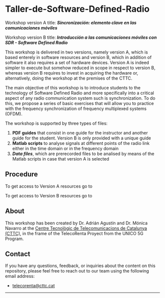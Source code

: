 # Taller-de-Software-Defined-Radio

Workshop version A title: ***Sincronización: elemento clave en las comunicaciones móviles***

Workshop version B title: ***Introducción a las comunicaciones móviles con SDR - Software Defined Radio***

This workshop is delivered in two versions, namely version A, which is based enterely in software resources and version B, which in addition of software it also requires a set of hardware devices. Version A is indeed simpler to execute but somehow reduced in scope in respect to version B, whereas version B requires to invest in acquiring the hardware or, alternatively, doing the workshop at the premises of the CTTC.

The main objective of this workshop is to introduce students to the technology of Software Defined Radio and more specifically into a critical aspect of any radio communication system such is synchronization. To do this, we propose a series of basic exercises that will allow you to practice with the frequency synchronization of frequency multiplexed systems (OFDM).

The workshop is supported by three types of files: 
1. **PDF guides** that consist in one guide for the instructor and another guide for the student. Version B is only provided with a unique guide 
2. **Matlab scripts**  to analyse signals at different points of the radio link either in the time domain or in the frequency domain
3. ***Data files***, which are prerecorded files to be analised by means of the Matlab scripts in case that version A is selected

## Procedure


To get access to Version A resources go to 

To get access to Version B resources go to 

## About


This workshop has been created by Dr. Adrián Agustín and Dr. Mónica Navarro at the [Centre Tecnològic de Telecomunicacions de Catalunya (CTTC)](https://www.cttc.cat/), in the frame of the TelecoRenta Proyect from the UNICO 5G Program.        


## Contact


If you have any questions, feedback, or inquiries about the content on this repository, please feel free to reach out to our team using the following email address:


- [telecorenta@cttc.cat](mailto:telecorenta@cttc.cat)




---
